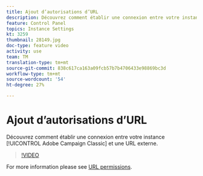 ```yaml
---
title: Ajout d’autorisations d’URL
description: Découvrez comment établir une connexion entre votre instance Adobe Campaign Classic et une URL externe.
feature: Control Panel
topics: Instance Settings
kt: 3259
thumbnail: 28149.jpg
doc-type: feature video
activity: use
team: TM
translation-type: tm+mt
source-git-commit: 838c617ca163a09fcb57b7b4706433e98869bc3d
workflow-type: tm+mt
source-wordcount: '54'
ht-degree: 27%

---
```



# Ajout d’autorisations d’URL

Découvrez comment établir une connexion entre votre instance [!UICONTROL Adobe Campaign Classic] et une URL externe.

>[!VIDEO](https://video.tv.adobe.com/v/28149?quality=12)

For more information please see [URL permissions](https://docs.adobe.com/content/help/fr-FR/control-panel/using/instances-settings/url-permissions.html).
